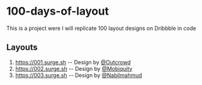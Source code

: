 # 100-days-of-layout

This is a project were I will replicate 100 layout designs on Dribbble in code

## Layouts

1. https://001.surge.sh -- Design by [@Outcrowd](https://dribbble.com/shots/6821527-Landing-page-Bubbble)
2. https://002.surge.sh -- Design by [@Mobiquity](https://dribbble.com/shots/6828777-Banking-Login)
3. https://003.surge.sh -- Design by [@Nabilmahmud](https://dribbble.com/shots/6836081-Creative-agency-landing-page)
